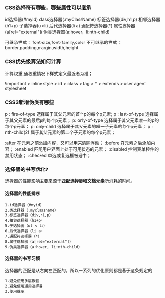 ### CSS选择符有哪些，哪些属性可以继承

id选择器(#myid)
class选择器(.myClassName)
标签选择器(div,h1,p)
相邻选择器(h1+p)
子选择器(ul>li)
后代选择器(li a)
通配符选择器(*)
属性选择器(a[rel="external"])
伪类选择器(a:hover，li:nth-child)

可继承样式：
    font-size,font-family,color
不可继承的样式：
    border,padding,margin,width,height

### CSS优先级算法如何计算

计算权重,通权重情况下样式定义最近者为准；

!important > inline style > id > class > tag > * > extends > user agent stylesheet

### CSS3新增伪类有哪些

p : firs-of-type 选择属于其父元素的首个p的每个p元素;
p : last-of-type 选择属于其父元素的最后p的每个p元素；
p: only-of-type 选择属于其父元素唯一的p的每个p元素；
p: only-child 选择属于其父元素的唯一子元素的每个p元素；
p : nth-child(2) 属于其父元素的第二个子元素的每个p元素；

:after 在元素之前添加内容，又可以用来清除浮动；
:before 在元素之后添加内容；
:enabled 匹配用户界面上处于可用状态的元素；
:disabled 控制表单控件的禁用状态；
:checked 单选或复选框被选中；

### 选择器的书写优化?

选择器的性能影响主要来源于**匹配选择器和文档元素**所消耗的时间。

#### 选择器的性能排序
    1.id选择器（#myid）
    2.类选择器（.myclassname）
    3.标签选择器（div,h1,p）
    4.相邻选择器（h1+p）
    5.子选择器（ul < li）
    6.后代选择器（li a）
    7.通配符选择器（*）
    8.属性选择器（a[rel="external"]）
    9.伪类选择器（a:hover, li:nth-child）

#### 选择器的书写习惯

选择器的匹配是从右向左匹配的，所以一系列的优化原则都是基于这条规定的

    1.避免使用多层嵌套
    2.避免使用通用选择器
    3.使用继承
